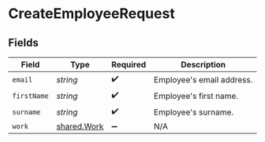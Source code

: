# CreateEmployeeRequest


## Fields

| Field                                             | Type                                              | Required                                          | Description                                       |
| ------------------------------------------------- | ------------------------------------------------- | ------------------------------------------------- | ------------------------------------------------- |
| `email`                                           | *string*                                          | :heavy_check_mark:                                | Employee's email address.                         |
| `firstName`                                       | *string*                                          | :heavy_check_mark:                                | Employee's first name.                            |
| `surname`                                         | *string*                                          | :heavy_check_mark:                                | Employee's surname.                               |
| `work`                                            | [shared.Work](../../../sdk/models/shared/work.md) | :heavy_minus_sign:                                | N/A                                               |